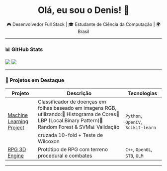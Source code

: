 <h1 align="center">Olá, eu sou o Denis! 👋</h1>

<p align="center">
  🎮 Desenvolvedor Full Stack | 🎓 Estudante de Ciência da Computação | 🌍 Brasil
</p>

---
### 📊 GitHub Stats

![](http://github-profile-summary-cards.vercel.app/api/cards/stats?username=zNidhoggr&theme=discord_old_blurple)
![](http://github-profile-summary-cards.vercel.app/api/cards/repos-per-language?username=zNidhoggr&theme=discord_old_blurple)

---

### 🚀 Projetos em Destaque

| Projeto | Descrição | Tecnologias |
|--------|-----------|-------------|
| [Machine Learning Project](https://github.com/zNidhoggr/Checking-desease-on-plants) | Classificador de doenças em folhas baseado em imagens RGB, utilizando:🎨 Histograma de Cores🧵 LBP (Local Binary Pattern)🧠 Random Forest & SVM📊 Validação cruzada 10-fold + Teste de Wilcoxon| `Python`, `OpenCV`, `Scikit-learn` |
| [RPG 3D Engine](https://github.com/zNidhoggr/Game_OpenGL) | Protótipo de RPG com terreno procedural e combates | `C++`, `OpenGL`, `STB`, `GLM` |

---



